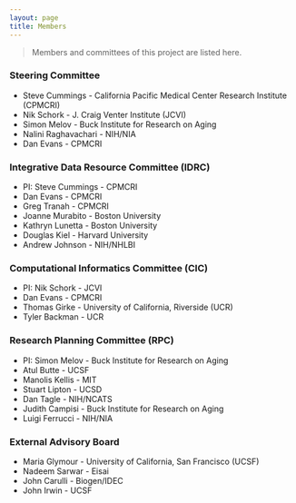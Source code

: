 ```yaml
---
layout: page
title: Members
---
```


> Members and committees of this project are listed here.

### Steering Committee
* Steve Cummings - California Pacific Medical Center Research Institute (CPMCRI)
* Nik Schork - J. Craig Venter Institute (JCVI)
* Simon Melov - Buck Institute for Research on Aging
* Nalini Raghavachari - NIH/NIA
* Dan Evans - CPMCRI

### Integrative Data Resource Committee (IDRC)
* PI: Steve Cummings - CPMCRI
* Dan Evans - CPMCRI
* Greg Tranah - CPMCRI
* Joanne Murabito - Boston University
* Kathryn Lunetta - Boston University
* Douglas Kiel - Harvard University
* Andrew Johnson - NIH/NHLBI

### Computational Informatics Committee (CIC)
* PI: Nik Schork - JCVI
* Dan Evans - CPMCRI
* Thomas Girke - University of California, Riverside (UCR)
* Tyler Backman - UCR

### Research Planning Committee (RPC)
* PI: Simon Melov - Buck Institute for Research on Aging
* Atul Butte - UCSF
* Manolis Kellis - MIT
* Stuart Lipton - UCSD
* Dan Tagle - NIH/NCATS
* Judith Campisi - Buck Institute for Research on Aging
* Luigi Ferrucci - NIH/NIA

### External Advisory Board
* Maria Glymour - University of California, San Francisco (UCSF)
* Nadeem Sarwar - Eisai
* John Carulli - Biogen/IDEC
* John Irwin - UCSF
